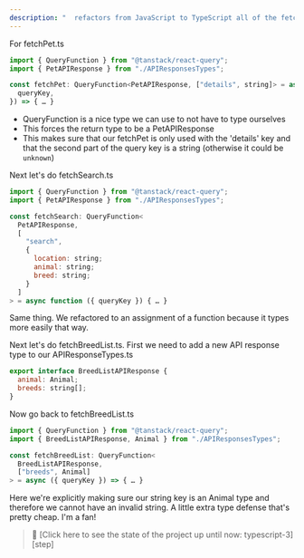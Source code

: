 ```yaml
---
description: "  refactors from JavaScript to TypeScript all of the fetching"
---
```


For fetchPet.ts

```javascript
import { QueryFunction } from "@tanstack/react-query";
import { PetAPIResponse } from "./APIResponsesTypes";

const fetchPet: QueryFunction<PetAPIResponse, ["details", string]> = async ({
  queryKey,
}) => { … }
```

- QueryFunction is a nice type we can use to not have to type ourselves
- This forces the return type to be a PetAPIResponse
- This makes sure that our fetchPet is only used with the 'details' key and that the second part of the query key is a string (otherwise it could be `unknown`)

Next let's do fetchSearch.ts

```javascript
import { QueryFunction } from "@tanstack/react-query";
import { PetAPIResponse } from "./APIResponsesTypes";

const fetchSearch: QueryFunction<
  PetAPIResponse,
  [
    "search",
    {
      location: string;
      animal: string;
      breed: string;
    }
  ]
> = async function ({ queryKey }) { … }
```

Same thing. We refactored to an assignment of a function because it types more easily that way.

Next let's do fetchBreedList.ts. First we need to add a new API response type to our APIResponseTypes.ts

```javascript
export interface BreedListAPIResponse {
  animal: Animal;
  breeds: string[];
}
```

Now go back to fetchBreedList.ts

```javascript
import { QueryFunction } from "@tanstack/react-query";
import { BreedListAPIResponse, Animal } from "./APIResponsesTypes";

const fetchBreedList: QueryFunction<
  BreedListAPIResponse,
  ["breeds", Animal]
> = async ({ queryKey }) => { … }
```

Here we're explicitly making sure our string key is an Animal type and therefore we cannot have an invalid string. A little extra type defense that's pretty cheap. I'm a fan!

> 🏁 [Click here to see the state of the project up until now: typescript-3][step]

